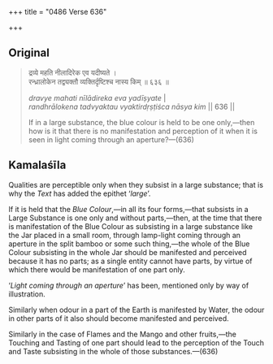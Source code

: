 +++
title = "0486 Verse 636"

+++
## Original 
>
> द्रव्ये महति नीलादिरेक एव यदीष्यते ।  
> रन्ध्रालोकेन तद्व्यक्तौ व्यक्तिर्दृष्टिश्च नास्य किम् ॥ ६३६ ॥ 
>
> *dravye mahati nīlādireka eva yadīṣyate* \|  
> *randhrālokena tadvyaktau vyaktirdṛṣṭiśca nāsya kim* \|\| 636 \|\| 
>
> If in a large substance, the blue colour is held to be one only,—then how is it that there is no manifestation and perception of it when it is seen in light coming through an aperture?—(636)



## Kamalaśīla

Qualities are perceptible only when they subsist in a large substance; that is why the *Text* has added the epithet ‘*large*’.

If it is held that the *Blue Colour*,—in all its four forms,—that subsists in a Large Substance is one only and without parts,—then, at the time that there is manifestation of the Blue Colour as subsisting in a large substance like the Jar placed in a small room, through lamp-light coming through an aperture in the split bamboo or some such thing,—the whole of the Blue Colour subsisting in the whole Jar should be manifested and perceived because it has no parts; as a single entity cannot have parts, by virtue of which there would be manifestation of one part only.

‘*Light coming through an aperture*’ has been, mentioned only by way of illustration.

Similarly when odour in a part of the Earth is manifested by Water, the odour in other parts of it also should become manifested and perceived.

Similarly in the case of Flames and the Mango and other fruits,—the Touching and Tasting of one part should lead to the perception of the Touch and Taste subsisting in the whole of those substances.—(636)


